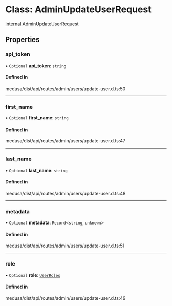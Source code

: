 # Class: AdminUpdateUserRequest

[internal](../modules/internal-27.md).AdminUpdateUserRequest

## Properties

### api\_token

• `Optional` **api\_token**: `string`

#### Defined in

medusa/dist/api/routes/admin/users/update-user.d.ts:50

___

### first\_name

• `Optional` **first\_name**: `string`

#### Defined in

medusa/dist/api/routes/admin/users/update-user.d.ts:47

___

### last\_name

• `Optional` **last\_name**: `string`

#### Defined in

medusa/dist/api/routes/admin/users/update-user.d.ts:48

___

### metadata

• `Optional` **metadata**: `Record`<`string`, `unknown`\>

#### Defined in

medusa/dist/api/routes/admin/users/update-user.d.ts:51

___

### role

• `Optional` **role**: [`UserRoles`](../enums/internal-1.UserRoles.md)

#### Defined in

medusa/dist/api/routes/admin/users/update-user.d.ts:49
